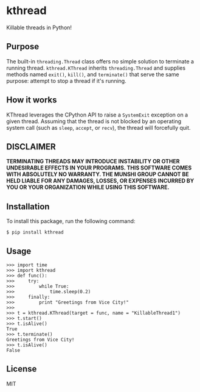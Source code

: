 # kthread
Killable threads in Python! 

## Purpose
The built-in `threading.Thread` class offers no simple solution to terminate a running thread.  `kthread.KThread` inherits `threading.Thread` and supplies methods named `exit()`, `kill()`, and `terminate()` that serve the same purpose: attempt to stop a thread if it's running.

## How it works
KThread leverages the CPython API to raise a `SystemExit` exception on a given thread.  Assuming that the thread is not blocked by an operating system call (such as `sleep`, `accept`, or `recv`), the thread will forcefully quit.

## DISCLAIMER
**TERMINATING THREADS MAY INTRODUCE INSTABILITY OR OTHER UNDESIRABLE EFFECTS IN YOUR PROGRAMS.  THIS SOFTWARE COMES WITH ABSOLUTELY NO WARRANTY.  THE MUNSHI GROUP CANNOT BE HELD LIABLE FOR ANY DAMAGES, LOSSES, OR EXPENSES INCURRED BY YOU OR YOUR ORGANIZATION WHILE USING THIS SOFTWARE.**

## Installation
To install this package, run the following command:

    $ pip install kthread

## Usage

    >>> import time
    >>> import kthread
    >>> def func():
    >>>     try:
    >>>         while True:
    >>>             time.sleep(0.2)
    >>>     finally:
    >>>         print "Greetings from Vice City!"
    >>>
    >>> t = kthread.KThread(target = func, name = "KillableThread1")
    >>> t.start()
    >>> t.isAlive()
    True
    >>> t.terminate()
    Greetings from Vice City!
    >>> t.isAlive()
    False
    
## License
MIT